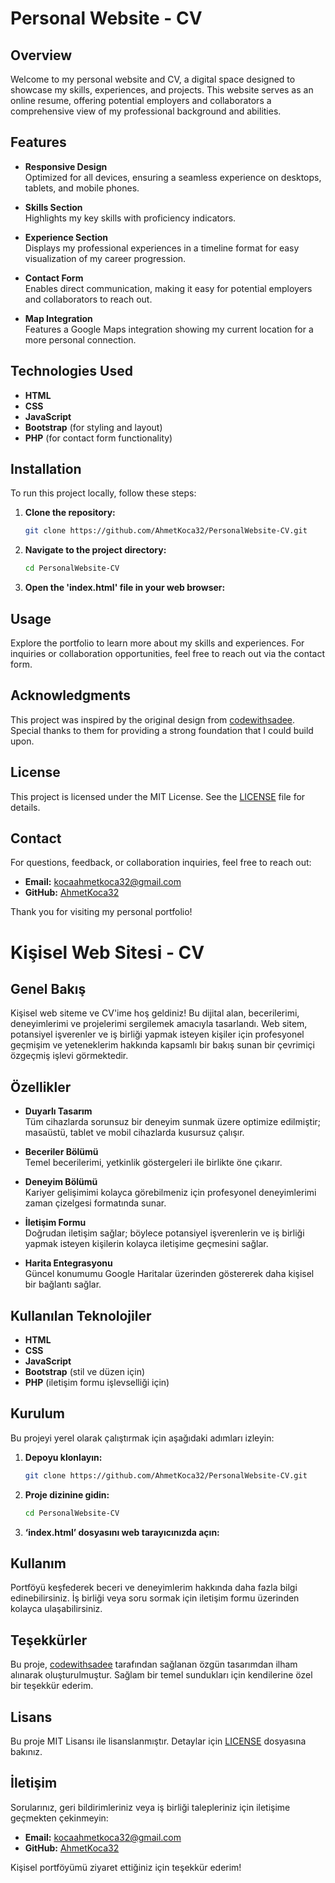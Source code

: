 # Personal Website - CV

## Overview

Welcome to my personal website and CV, a digital space designed to showcase my skills, experiences, and projects. This website serves as an online resume, offering potential employers and collaborators a comprehensive view of my professional background and abilities.

## Features

- **Responsive Design**  
  Optimized for all devices, ensuring a seamless experience on desktops, tablets, and mobile phones.

- **Skills Section**  
  Highlights my key skills with proficiency indicators.

- **Experience Section**  
  Displays my professional experiences in a timeline format for easy visualization of my career progression.

- **Contact Form**  
  Enables direct communication, making it easy for potential employers and collaborators to reach out.

- **Map Integration**  
  Features a Google Maps integration showing my current location for a more personal connection.

## Technologies Used

- **HTML**
- **CSS**
- **JavaScript**
- **Bootstrap** (for styling and layout)
- **PHP** (for contact form functionality)

## Installation

To run this project locally, follow these steps:

1. **Clone the repository:**
   ```bash
   git clone https://github.com/AhmetKoca32/PersonalWebsite-CV.git
   ```

2. **Navigate to the project directory:**
   ```bash
   cd PersonalWebsite-CV
   ```

3. **Open the 'index.html' file in your web browser:**

## Usage

Explore the portfolio to learn more about my skills and experiences. For inquiries or collaboration opportunities, feel free to reach out via the contact form.

## Acknowledgments

This project was inspired by the original design from [codewithsadee](https://github.com/codewithsadee). Special thanks to them for providing a strong foundation that I could build upon.

## License

This project is licensed under the MIT License. See the [LICENSE](LICENSE) file for details.

## Contact

For questions, feedback, or collaboration inquiries, feel free to reach out:

- **Email:** kocaahmetkoca32@gmail.com
- **GitHub:** [AhmetKoca32](https://github.com/AhmetKoca32)

Thank you for visiting my personal portfolio!



# Kişisel Web Sitesi - CV

## Genel Bakış

Kişisel web siteme ve CV'ime hoş geldiniz! Bu dijital alan, becerilerimi, deneyimlerimi ve projelerimi sergilemek amacıyla tasarlandı. Web sitem, potansiyel işverenler ve iş birliği yapmak isteyen kişiler için profesyonel geçmişim ve yeteneklerim hakkında kapsamlı bir bakış sunan bir çevrimiçi özgeçmiş işlevi görmektedir.

## Özellikler

- **Duyarlı Tasarım**  
  Tüm cihazlarda sorunsuz bir deneyim sunmak üzere optimize edilmiştir; masaüstü, tablet ve mobil cihazlarda kusursuz çalışır.

- **Beceriler Bölümü**  
  Temel becerilerimi, yetkinlik göstergeleri ile birlikte öne çıkarır.

- **Deneyim Bölümü**  
  Kariyer gelişimimi kolayca görebilmeniz için profesyonel deneyimlerimi zaman çizelgesi formatında sunar.

- **İletişim Formu**  
  Doğrudan iletişim sağlar; böylece potansiyel işverenlerin ve iş birliği yapmak isteyen kişilerin kolayca iletişime geçmesini sağlar.

- **Harita Entegrasyonu**  
  Güncel konumumu Google Haritalar üzerinden göstererek daha kişisel bir bağlantı sağlar.

## Kullanılan Teknolojiler

- **HTML**
- **CSS**
- **JavaScript**
- **Bootstrap** (stil ve düzen için)
- **PHP** (iletişim formu işlevselliği için)

## Kurulum

Bu projeyi yerel olarak çalıştırmak için aşağıdaki adımları izleyin:

1. **Depoyu klonlayın:**
   ```bash
   git clone https://github.com/AhmetKoca32/PersonalWebsite-CV.git
   ```

2. **Proje dizinine gidin:**
   ```bash
   cd PersonalWebsite-CV
   ```

3. **‘index.html’ dosyasını web tarayıcınızda açın:**

## Kullanım

Portföyü keşfederek beceri ve deneyimlerim hakkında daha fazla bilgi edinebilirsiniz. İş birliği veya soru sormak için iletişim formu üzerinden kolayca ulaşabilirsiniz.

## Teşekkürler

Bu proje, [codewithsadee](https://github.com/codewithsadee) tarafından sağlanan özgün tasarımdan ilham alınarak oluşturulmuştur. Sağlam bir temel sundukları için kendilerine özel bir teşekkür ederim.

## Lisans

Bu proje MIT Lisansı ile lisanslanmıştır. Detaylar için [LICENSE](LICENSE) dosyasına bakınız.

## İletişim

Sorularınız, geri bildirimleriniz veya iş birliği talepleriniz için iletişime geçmekten çekinmeyin:

- **Email:** kocaahmetkoca32@gmail.com
- **GitHub:** [AhmetKoca32](https://github.com/AhmetKoca32)

Kişisel portföyümü ziyaret ettiğiniz için teşekkür ederim!

